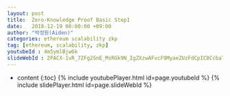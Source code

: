 ```yaml
---
layout: post
title:  Zero-Knowledge Proof Basic Step1
date:   2018-12-19 00:00:00 +09:00
author: "박정원(Aiden)"
categories: ethereum scalability zkp
tag: [ethereum, scalability, zkp]
youtubeId : 4m5ymlBjw6k
slideWebId : 2PACX-1vR_7ZFg2SnE_MsRGk9N_IgZXzwAFvcF9MyaeZUzFdCpIC8CcbaT5qjwVy61y1bUJEb3nA4XobMdNctp
---
```

* content
{:toc}
{% include youtubePlayer.html id=page.youtubeId %}
{% include slidePlayer.html id=page.slideWebId %}
